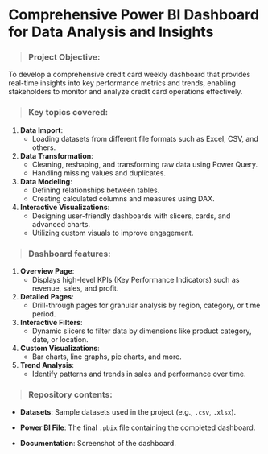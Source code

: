 # Comprehensive Power BI Dashboard for Data Analysis and Insights

>### Project Objective:
To develop a comprehensive credit card weekly dashboard that provides real-time insights into key performance metrics and trends, enabling stakeholders to monitor and analyze credit card operations effectively.

>### Key topics covered:
1. **Data Import**:
   - Loading datasets from different file formats such as Excel, CSV, and others.
2. **Data Transformation**:
   - Cleaning, reshaping, and transforming raw data using Power Query.
   - Handling missing values and duplicates.
3. **Data Modeling**:
   - Defining relationships between tables.
   - Creating calculated columns and measures using DAX.
4. **Interactive Visualizations**:
   - Designing user-friendly dashboards with slicers, cards, and advanced charts.
   - Utilizing custom visuals to improve engagement.
     
>### Dashboard features:
1. **Overview Page**:
   - Displays high-level KPIs (Key Performance Indicators) such as revenue, sales, and profit.
2. **Detailed Pages**:
   - Drill-through pages for granular analysis by region, category, or time period.
3. **Interactive Filters**:
   - Dynamic slicers to filter data by dimensions like product category, date, or location.
4. **Custom Visualizations**:
   - Bar charts, line graphs, pie charts, and more.
5. **Trend Analysis**:
   - Identify patterns and trends in sales and performance over time.

>### Repository contents:
- **Datasets**: Sample datasets used in the project (e.g., `.csv`, `.xlsx`).

- **Power BI File**: The final `.pbix` file containing the completed dashboard.
- **Documentation**: Screenshot of the dashboard.
